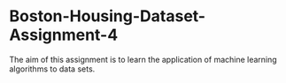 # Boston-Housing-Dataset-Assignment-4
The aim of this assignment is to learn the application of machine learning algorithms to data sets.
